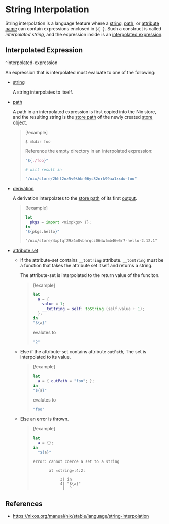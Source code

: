 # String Interpolation

String interpolation is a language feature where a [string](nix/language/data-types/string.md), [path](path.md), or [attribute name](set.md) can contain expressions enclosed in `${ }`. Such a construct is called *interpolated string*, and the expression inside is an [interpolated expression](#^interpolated-expression).

## Interpolated Expression
^interpolated-expression

An expression that is interpolated must evaluate to one of the following:

- [string](nix/language/data-types/string.md)
  
  A string interpolates to itself.

- [path](path.md)
  
  A path in an interpolated expression is first copied into the Nix store, and the resulting string is the [store path](https://nixos.org/manual/nix/stable/glossary#gloss-store-path) of the newly created [store object](https://nixos.org/manual/nix/stable/glossary#gloss-store-object).
  
  > [!example]
  > 
  > ```shell-instance
  > $ mkdir foo
  > ```
  > 
  > Reference the empty directory in an interpolated expression:
  > 
  > ```nix
  > "${./foo}"
  > 
  > # will result in 
  > 
  > "/nix/store/2hhl2nz5v0khbn06ys82nrk99aa1xxdw-foo"
  > ```

- [derivation](programming/languges/nix/derivation)
  
  A derivation interpolates to the [store path](https://nixos.org/manual/nix/stable/glossary#gloss-store-path) of its first [output](https://nixos.org/manual/nix/stable/language/derivations#attr-outputs).
  
  > [!example]
  > 
  > ```nix
  > let
  >   pkgs = import <nixpkgs> {};
  > in
  > "${pkgs.hello}"
  > ```
  > 
  > ```
  > "/nix/store/4xpfqf29z4m8vbhrqcz064wfmb46w5r7-hello-2.12.1"
  > ```

- [attribute set](set.md)
    
    - If the attribute-set contains `__toString` attribute. `__toString` must be a function that takes the attribute set itself and returns a string.
      
      The attribute-set is interpolated to the return value of the funciton.
      
      > [!example]
      > 
      > ```nix
      > let
      >   a = {
      >     value = 1;
      >     __toString = self: toString (self.value + 1);
      >   };
      > in
      > "${a}"
      > ```
      > 
      > evalutes to 
      > 
      > ```nix
      > "2"
      > ```

    - Else if the attribute-set contains attribute `outPath`, The set is interpolated to its value.
      
      > [!example]
      > 
      > ```nix
      > let
      >   a = { outPath = "foo"; };
      > in
      > "${a}"
      > ```
      > 
      > evalutes to
      > 
      > ```nix
      > "foo"
      > ```

    - Else an error is thrown.
      
      > [!example]
      > 
      > ```nix
      > let
      >   a = {};
      > in
      >   "${a}"
      > ```
      > 
      > ```
      > error: cannot coerce a set to a string
      > 
      >        at «string»:4:2:
      > 
      >             3| in
      >             4| "${a}"
      >              |  ^
      > ```

## References

- https://nixos.org/manual/nix/stable/language/string-interpolation